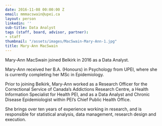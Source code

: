 ```yaml
---
date: 2016-11-08 00:00:00 Z
email: mmmacswain@upei.ca
layout: person
linkedin: ''
sub-title: Data Analyst
tags (staff, board, advisor, partner):
- staff
thumbnail: "/assets/images/MacSwain-Mary-Ann-1.jpg"
title: Mary-Ann MacSwain
---
```



Mary-Ann MacSwain joined Belkirk in 2016 as a Data Analyst.

Mary-Ann received her B.A. (Honours) in Psychology from UPEI, where she is currently completing her MSc in Epidemiology.

Prior to joining Belkirk, Mary-Ann worked as a Research Officer for the Correctional Service of Canada’s Addictions Research Centre, a Health Information Specialist for Health PEI, and as a Data Analyst and Chronic Disease Epidemiologist within PEI’s Chief Public Health Office.

She brings over ten years of experience working in research, and is responsible for statistical analysis, data management, research design and execution.
